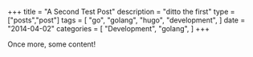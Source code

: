 +++ 
title = "A Second Test Post" 
description = "ditto the first" 
type = ["posts","post"] 
tags = [ "go", "golang", "hugo", "development", ] 
date = "2014-04-02" 
categories = [ "Development", "golang", ] 
+++

Once more, some content!
